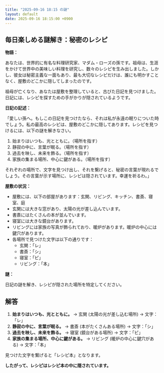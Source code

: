 ```yaml
---
title: "2025-09-16 18:15 の謎"
layout: default
date: 2025-09-16 18:15:00 +0900
---
```

## 毎日楽しめる謎解き：秘密のレシピ

**物語：**

あなたは、世界的に有名な料理研究家、マダム・ローズの孫です。祖母は、生涯をかけて世界中の美味しい料理を研究し、数々のレシピを生み出しました。しかし、彼女は秘密主義な一面もあり、最も大切なレシピだけは、誰にも明かすことなく、屋敷のどこかに隠してしまったのです。

祖母が亡くなり、あなたは屋敷を整理していると、古びた日記を見つけました。日記には、レシピを探すための手がかりが隠されているようです。

**日記の記述：**

「愛しい孫へ。もしこの日記を見つけたなら、それは私が永遠の眠りについた時でしょう。私の最高のレシピは、屋敷のどこかに隠してあります。レシピを見つけるには、以下の謎を解きなさい。

1.  始まりはいつも、光とともに。（場所を指す）
2.  静寂の中に、言葉が眠る。（場所を指す）
3.  過去を映し、未来を飾る。（場所を指す）
4.  家族の集まる場所、中心に鍵がある。（場所を指す）

それぞれの場所で、文字を見つけ出し、それを繋げると、秘密の言葉が現れるでしょう。その言葉が示す場所に、レシピは隠されています。幸運を祈るわ。」

**屋敷の状況：**

*   屋敷には、以下の部屋があります：玄関、リビング、キッチン、書斎、寝室、庭
*   玄関には大きな窓があり、太陽の光が差し込んでいます。
*   書斎にはたくさんの本が並んでいます。
*   寝室には大きな鏡台があります。
*   リビングには家族の写真が飾られており、暖炉があります。暖炉の中心には鍵穴があります。
*   各場所で見つけた文字は以下の通りです：
    *   玄関：「レ」
    *   書斎：「シ」
    *   寝室：「ピ」
    *   リビング：「本」

**謎：**

日記の謎を解き、レシピが隠された場所を特定してください。

## 解答

1.  **始まりはいつも、光とともに。** → 玄関 (太陽の光が差し込む場所) → 文字：「レ」
2.  **静寂の中に、言葉が眠る。** → 書斎 (本がたくさんある場所) → 文字：「シ」
3.  **過去を映し、未来を飾る。** → 寝室 (鏡台がある場所) → 文字：「ピ」
4.  **家族の集まる場所、中心に鍵がある。** → リビング (暖炉の中心に鍵穴がある) → 文字：「本」

見つけた文字を繋げると「レシピ本」となります。

**したがって、レシピはレシピ本の中に隠されています。**
